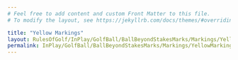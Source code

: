 ```yaml
---
# Feel free to add content and custom Front Matter to this file.
# To modify the layout, see https://jekyllrb.com/docs/themes/#overriding-theme-defaults

title: "Yellow Markings"
layout: RulesOfGolf/InPlay/GolfBall/BallBeyondStakesMarks/Markings/YellowMarkings
permalink: InPlay/GolfBall/BallBeyondStakesMarks/Markings/YellowMarkings.html
---
```

